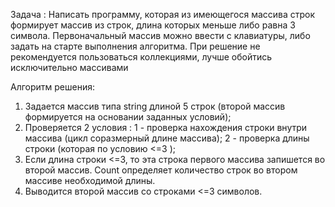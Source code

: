 Задача :
Написать программу, которая из имеющегося массива строк формирует массив из строк, длина которых меньше либо равна 3 символа. Первоначальный массив можно ввести с клавиатуры, либо задать на старте выполнения алгоритма. При решение не рекомендуется пользоваться коллекциями, лучше обойтись исключительно массивами

Алгоритм решения:
1. Задается массив типа string длиной 5 строк (второй массив формируется на основании заданных условий);
2. Проверяется 2 условия : 1 - проверка нахождения строки внутри массива  (цикл соразмерный длине массива); 2 - проверка длины строки (которая по условию  <=3 );
3. Если длина строки <=3, то эта строка первого массива запишется во второй массив. Count определяет количество строк во втором массиве необходимой длины.
4. Выводится второй массив со строками <=3 символов.




